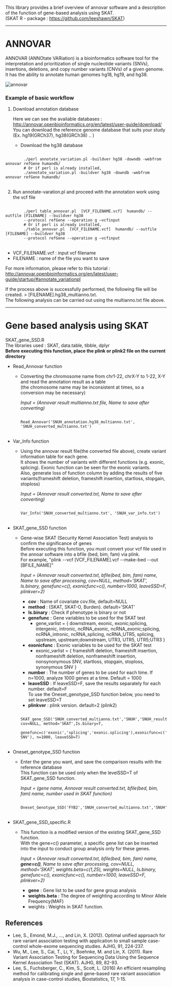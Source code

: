 This library provides a brief overview of annovar software and a description of the function of gene-based analysis using SKAT.  
(SKAT R - package : <https://github.com/leeshawn/SKAT>)

-------------------------------------------

# ANNOVAR
ANNOVAR (ANNOtate VARiation) is a bioinformatics software tool for the interpretation and prioritization of single nucleotide variants (SNVs), insertions, deletions, and copy number variants (CNVs) of a given genome. It has the ability to annotate human genomes hg18, hg19, and hg38.


![annovar](https://user-images.githubusercontent.com/73377376/97069199-74801580-1609-11eb-8775-0b07cadf878d.png)


### Example of basic workflow

1. Download annotation database

    Here we can see the available databases : <http://annovar.openbioinformatics.org/en/latest/user-guide/download/>  
    You can download the reference genome database that suits your study (Ex. hg19(GRCh37), hg38(GRCh38) .. )

   * Download the hg38 database
<pre>
<code>
        ./perl annotate_variation.pl -buildver hg38 -downdb -webfrom annovar refGene humandb/
        # Or if perl is already installed,
        ./annotate_variation.pl -buildver hg38 -downdb -webfrom annovar refGene humandb/
</code>
</pre>

2. Run annotate-varation.pl and proceed with the annotation work using the vcf file

<pre>
<code>
        ./perl table_annovar.pl  [VCF_FILENAME.vcf]  humandb/ --outfile [FILENAME] --buildver hg38 
        --protocol refGene --operation g –vcfinput
        # Or if perl is already installed,
        ./table_annovar.pl  [VCF_FILENAME.vcf]  humandb/ --outfile [FILENAME] --buildver hg38 
        --protocol refGene --operation g –vcfinput
</code>
</pre>  
* VCF_FILENAME.vcf : input vcf filename  
* FILENAME : name of the file you want to save  

For more information, please refer to this tutorial : <http://annovar.openbioinformatics.org/en/latest/user-guide/startup/#annotate_variationpl>

If the process above is successfully performed, the following file will be created. > [FILENAME].hg38_multianno.txt.  
The following analysis can be carried out using the multianno.txt file above.


-------------------------------------


# Gene based analysis using SKAT

SKAT_gene_SSD.R  
    The libraries used : SKAT, data.table, tibble, dplyr  
    **Before executing this function, place the plink or plink2 file on the current directory**  
    
  * Read_Annovar function  
      * Converting the chromosome name from chr1-22, chrX-Y to 1-22, X-Y and read the annotation result as a table  
        (the chromosome name may be inconsistent at times, so a conversion may be necessary)  
        
        *Input = (Annovar result multianno.txt file, Name to save after converting)*  
        
        <pre>
        <code>
        Read_Annovar('SNUH_annotation.hg38_multianno.txt', 'SNUH_converted_multianno.txt')
        </code>
        </pre>  
        
  * Var_Info function
      * Using the annovar result file(the converted file above), create variant information table for each gene.  
        It shows the number of variants with different functions (e.g. exonic, splicing). Exonic function can be seen for the exonic variants.  
        Also, generate loss of function column by adding the results of five variants(frameshift deletion, frameshift insertion, 
        startloss, stopgain, stoploss)
        
        
        *Input = (Annovar result converted.txt, Name to save after converting)*  

        
        <pre>
        <code>
        Var_Info('SNUH_converted_multianno.txt', 'SNUH_var_info.txt')
        </code>
        </pre>  

        
  * SKAT_gene_SSD function
      * Gene-wise SKAT (Security Kernel Association Test) analysis to confirm the significance of genes  
        Before executing this function, you must convert your vcf file used in the annoar software into a bfile (bed, bim, fam) via plink.  
        For example, "plink --vcf [VCF_FILENAME].vcf --make-bed --out [BFILE_NAME]"
      
        *Input = (Annovar result converted.txt, bfile(bed, bim, fam) name, Name to save after processing, cov=NULL, method='SKAT', Is.binary, genefunc=c(), exonicfunc=c(), number=1000, leaveSSD=F, plinkver=2)*    
        
        * **cov** : Name of covariate cov.file, default=NULL  
        * **method** : {SKAT, SKAT-O, Burden}. default='SKAT'   
        * **Is.binary** : Check if phenotype is binary or not  
        * **genefunc** : Gene variables to be used for the SKAT test   
            * gene_varlist = 
                { downstream, exonic, exonic;splicing, intergenic, intronic, ncRNA_exonic, ncRNA_exonic;splicing, ncRNA_intronic, ncRNA_splicing, ncRNA_UTR5, splicing, upstream, upstream;downstream, UTR3, UTR5, UTR5;UTR3 }   
        * **exonicfunc** : Exonic variables to be used for the SKAT test   
            * exonic_varlist = 
                { frameshift deletion, frameshift insertion, nonframeshift deletion, nonframeshift insertion, nonsynonymous SNV, startloss, stopgain, stoploss, synonymous SNV }  
        * **number** : The number of genes to be used for each time. If n=1000, analyze 1000 genes at a time. Default = 1000  
        * **leaveSSD** : If leaveSSD=F, save the results separately for each number. default=F  
                           To use the Oneset_genotype_SSD function below, you need to set leaveSSD=T
        * **plinkver** : plink version. default=2 (plink2)  
        
        <pre>
        <code>
        SKAT_gene_SSD('SNUH_converted_multianno.txt','SNUH','SNUH_result.txt', cov=NULL, method='SKAT',Is.binary=T,
                      genefunc=c('exonic','splicing','exonic.splicing'),exonicfunc=c('nonsynonymous SNV'), n=1000, leaveSSD=T)
        </code>
        </pre>  
                  
  * Oneset_genotype_SSD function
      * Enter the gene you want, and save the comparison results with the reference database  
        This function can be used only when the levelSSD=T of SKAT_gene_SSD function.
          
        *Input = (gene name, Annovar result converted.txt, bfile(bed, bim, fam) name, number used in SKAT function)*

        <pre>
        <code>
        Oneset_Genotype_SSD('FYB2','SNUH_converted_multianno.txt','SNUH',1000)
        </code>
        </pre>  
 
  * SKAT_gene_SSD_specific.R  
      * This function is a modified version of the existing SKAT_gene_SSD function.  
        With the gene=c() parameter, a specific gene list can be inserted into the input to conduct group analysis only for these genes.  
    
        *Input = (Annovar result converted.txt, bfile(bed, bim, fam) name, **gene=c()**, Name to save after processing, cov=NULL, method='SKAT', weights.beta=c(1,25), weights=NULL, Is.binary, genefunc=c(), exonicfunc=c(), number=1000, leaveSSD=F, plinkver=2)*        
        
        * **gene** : Gene list to be used for gene group analysis 
        * **weights.beta** : The degree of weighting according to Minor Allele Frequency(MAF)
        * weights : Weights in SKAT function.
        
        
## References
* Lee, S., Emond, M.J., ..., and Lin, X. (2012). Optimal unified approach for rare variant association testing with application to small sample case-control whole-exome sequencing studies. AJHG, 91, 224-237.  
* Wu, M., Lee, S., Cai, T., Li, Y., Boehnke, M. and Lin, X. (2011). Rare Variant Association Testing for Sequencing Data Using the Sequence Kernel Association Test (SKAT). AJHG, 89, 82-93.  
* Lee, S., Fuchsberger, C., Kim, S., Scott, L. (2016) An efficient resampling method for calibrating single and gene-based rare variant association analysis in case-control studies, Biostatistics, 17, 1-15.
